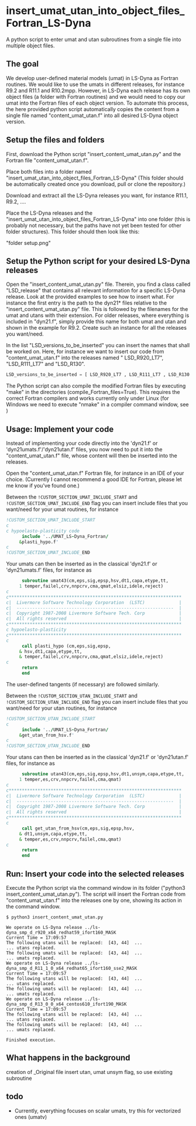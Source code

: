 # insert_umat_utan_into_object_files_Fortran_LS-Dyna
A python script to enter umat and utan subroutines from a single file into multiple object files.

## The goal
We develop user-defined material models (umat) in LS-Dyna as Fortran routines. We would like to use the umats in different releases, for instance R9.2 and R11.1 and R10.2mpp. However, in LS-Dyna each release has its own object files (a folder with Fortran routines) and we would need to copy our umat into the Fortran files of each object version. To automate this process, the here provided python script automatically copies the content from a single file named "content_umat_utan.f" into all desired LS-Dyna object version.


## Setup the files and folders
First, download the Python script "insert_content_umat_utan.py" and the Fortran file "content_umat_utan.f".

Place both files into a folder named "insert_umat_utan_into_object_files_Fortran_LS-Dyna" (This folder should be automatically created once you download, pull or clone the repository.)

Download and extract all the LS-Dyna releases you want, for instance R11.1, R9.2, ....

Place the LS-Dyna releases and the "insert_umat_utan_into_object_files_Fortran_LS-Dyna" into one folder (this is probably not necessary, but the paths have not yet been tested for other folder structures). This folder should then look like this:

"folder setup.png"


## Setup the Python script for your desired LS-Dyna releases
Open the "insert_content_umat_utan.py" file. Therein, you find a class called "LSD_release" that contains all relevant information for a specific LS-Dyna release. Look at the provided examples to see how to insert what. For instance the first entry is the path to the dyn21* files relative to the "insert_content_umat_utan.py" file. This is followed by the filenames for the umat and utans with their extension. For older releases, where everything is included in "dyn21.f", simply provide this name for both umat and utan and shown in the example for R9.2. Create such an instance for all the releases you want/need.

In the list "LSD_versions_to_be_inserted" you can insert the names that shall be worked on. Here, for instance we want to insert our code from "content_umat_utan.f" into the releases named " LSD_R920_LT7", "LSD_R111_LT7" and "LSD_R130".

```python
LSD_versions_to_be_inserted = [ LSD_R920_LT7 , LSD_R111_LT7 , LSD_R130 ]
```

The Python script can also compile the modified Fortran files by executing "make" in the directories (compile_Fortran_files=True). This requires the correct Fortran compilers and works currently only under Linux (for Windows we need to execute "nmake" in a compiler command window, see []())


## Usage: Implement your code
Instead of implementing your code directly into the 'dyn21.f' or 'dyn21umats.f'/'dyn21utan.f' files, you now need to put it into the "content_umat_utan.f" file, whose content will then be inserted into the releases.

Open the "content_umat_utan.f" Fortran file, for instance in an IDE of your choice. (Currently I cannot recommend a good IDE for Fortran, please let me know if you've found one.)

Between the `!CUSTOM_SECTION_UMAT_INCLUDE_START` and `!CUSTOM_SECTION_UMAT_INCLUDE_END` flag you can insert include files that you want/need for your umat routines, for instance

```fortran
!CUSTOM_SECTION_UMAT_INCLUDE_START
c
c hypoelasto-plasticity code
      include '../UMAT_LS-Dyna_Fortran/
     &plasti_hypo.f'
c
!CUSTOM_SECTION_UMAT_INCLUDE_END
```

Your umats can then be inserted as in the classical 'dyn21.f' or 'dyn21umats.f' files, for instance as

```fortran
      subroutine umat43(cm,eps,sig,epsp,hsv,dt1,capa,etype,tt,
     1 temper,failel,crv,nnpcrv,cma,qmat,elsiz,idele,reject)
c
c******************************************************************
c|  Livermore Software Technology Corporation  (LSTC)             |
c|  ------------------------------------------------------------  |
c|  Copyright 1987-2008 Livermore Software Tech. Corp             |
c|  All rights reserved                                           |
c******************************************************************
c hypoelasto-plasticity
c******************************************************************
c
      call plasti_hypo (cm,eps,sig,epsp,
     & hsv,dt1,capa,etype,tt,
     & temper,failel,crv,nnpcrv,cma,qmat,elsiz,idele,reject)
c
      return
      end
```

The user-defined tangents (if necessary) are followed similarly.

Between the `!CUSTOM_SECTION_UTAN_INCLUDE_START` and `!CUSTOM_SECTION_UTAN_INCLUDE_END` flag you can insert include files that you want/need for your utan routines, for instance

```fortran
!CUSTOM_SECTION_UTAN_INCLUDE_START
c
      include '../UMAT_LS-Dyna_Fortran/
     &get_utan_from_hsv.f'
c
!CUSTOM_SECTION_UTAN_INCLUDE_END
```

Your utans can then be inserted as in the classical 'dyn21.f' or 'dyn21utan.f' files, for instance as

```fortran
      subroutine utan43(cm,eps,sig,epsp,hsv,dt1,unsym,capa,etype,tt,
     1 temper,es,crv,nnpcrv,failel,cma,qmat)
c
c******************************************************************
c|  Livermore Software Technology Corporation  (LSTC)             |
c|  ------------------------------------------------------------  |
c|  Copyright 1987-2008 Livermore Software Tech. Corp             |
c|  All rights reserved                                           |
c******************************************************************
c
      call get_utan_from_hsv(cm,eps,sig,epsp,hsv,
     & dt1,unsym,capa,etype,tt,
     & temper,es,crv,nnpcrv,failel,cma,qmat)
c
      return
      end
```

## Run: Insert your code into the selected releases
Execute the Python script via the command window in its folder ("python3 insert_content_umat_utan.py"). The script will insert the Fortran code from "content_umat_utan.f" into the releases one by one, showing its action in the command window.

```shell
$ python3 insert_content_umat_utan.py 

We operate on LS-Dyna release ../ls-dyna_smp_d_r920_x64_redhat59_ifort160_MASK
Current Time = 17:09:57
The following utans will be replaced:  [43, 44]  ...
... utans replaced.
The following umats will be replaced:  [43, 44]  ...
... umats replaced.
We operate on LS-Dyna release ../ls-dyna_smp_d_R11_1_0_x64_redhat65_ifort160_sse2_MASK
Current Time = 17:09:57
The following utans will be replaced:  [43, 44]  ...
... utans replaced.
The following umats will be replaced:  [43, 44]  ...
... umats replaced.
We operate on LS-Dyna release ../ls-dyna_smp_d_R13_0_0_x64_centos610_ifort190_MASK
Current Time = 17:09:57
The following utans will be replaced:  [43, 44]  ...
... utans replaced.
The following umats will be replaced:  [43, 44]  ...
... umats replaced.

Finished execution.

```

## What happens in the background

creation of _Original file
insert utan, umat
unsym flag, so use existing subroutine

## todo
- Currently, everything focuses on scalar umats, try this for vectorized ones (umatv)

